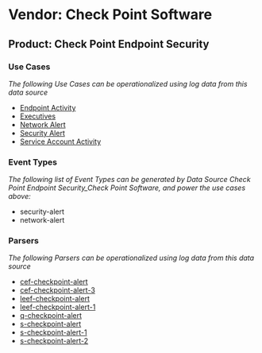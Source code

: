 Vendor: Check Point Software
============================
Product: Check Point Endpoint Security
--------------------------------------

### Use Cases

_The following Use Cases can be operationalized using log data from this data source_

* [Endpoint Activity](../UseCases/usecase_endpoint_activity.md)
* [Executives](../UseCases/usecase_executives.md)
* [Network Alert](../UseCases/usecase_network_alert.md)
* [Security Alert](../UseCases/usecase_security_alert.md)
* [Service Account Activity](../UseCases/usecase_service_account_activity.md)


### Event Types

_The following list of Event Types can be generated by Data Source Check Point Endpoint Security_Check Point Software, and power the use cases above:_

- security-alert
- network-alert


### Parsers

_The following Parsers can be operationalized using log data from this data source_

* [cef-checkpoint-alert](../Parsers/parserContent_cef-checkpoint-alert.md)
* [cef-checkpoint-alert-3](../Parsers/parserContent_cef-checkpoint-alert-3.md)
* [leef-checkpoint-alert](../Parsers/parserContent_leef-checkpoint-alert.md)
* [leef-checkpoint-alert-1](../Parsers/parserContent_leef-checkpoint-alert-1.md)
* [q-checkpoint-alert](../Parsers/parserContent_q-checkpoint-alert.md)
* [s-checkpoint-alert](../Parsers/parserContent_s-checkpoint-alert.md)
* [s-checkpoint-alert-1](../Parsers/parserContent_s-checkpoint-alert-1.md)
* [s-checkpoint-alert-2](../Parsers/parserContent_s-checkpoint-alert-2.md)
